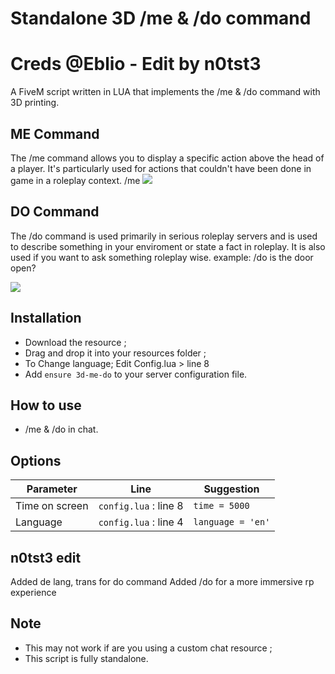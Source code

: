 # Standalone 3D /me & /do command
# Creds @Eblio - Edit by n0tst3
A FiveM script written in LUA that implements the /me & /do command with 3D printing.

## ME Command
The /me command allows you to display a specific action above the head of a player. It's particularly used for actions that couldn't have been done in game in a roleplay context.
/me 
<img src=https://i.imgur.com/MfjAHdw.png>

## DO Command
The /do command is used primarily in serious roleplay servers and is used to describe something in your enviroment or state a fact in roleplay. It is also used if you want to ask something roleplay wise.
example: /do is the door open?

<img src=https://i.imgur.com/tdysqaj.png>

## Installation
* Download the resource ;
* Drag and drop it into your resources folder ;
* To Change language; Edit Config.lua > line 8 
* Add ```ensure 3d-me-do``` to your server configuration file.

## How to use
* /me & /do in chat.

## Options 
| Parameter | Line | Suggestion |
| --- | --- | --- |
| Time on screen | ```config.lua``` : line 8 | ```time = 5000``` |
| Language | ```config.lua``` : line 4 | ```language = 'en'``` |

## n0tst3 edit
Added de lang, trans for do command
Added /do for a more immersive rp experience

## Note
* This may not work if are you using a custom chat resource ;
* This script is fully standalone.
